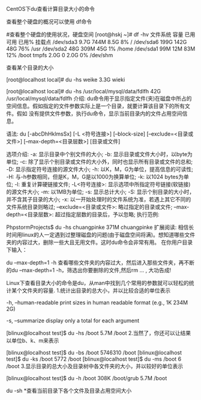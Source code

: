 CentOS下du查看计算目录大小的命令


查看整个硬盘的概况可以使用 df命令

#查看整个硬盘的使用状况，硬盘空间
    [root@hskj ~]# df -hv
    文件系统              容量  已用 可用 已用% 挂载点
    /dev/sda3             9.7G  744M  8.5G   8% /
    /dev/sda6             199G  142G   48G  76% /usr
    /dev/sda2              48G  309M   45G   1% /home
    /dev/sda1              99M   12M   83M  12% /boot
    tmpfs                 2.0G     0  2.0G   0% /dev/shm
    
    
查看某个目录的大小

[root@localhost local]# du -hs weike
3.3G    wieki



[root@localhost local]# du -hs /usr/local/mysql/data/fdlfh
42G     /usr/local/mysql/data/fdlfh
介绍:
du命令用于显示指定文件(夹)在磁盘中所占的空间信息。假如指定的文件参数实际上是一个目录，就要计算该目录下的所有文件。假如 没有提供文件参数，执行du命令，显示当前目录内的文件占用空间信息。

语法:
du [-abcDhHklmsSx] [-L <符号连接>] [–block-size] [–exclude=<目录或文件>] [–max-depth=<目录层数>] [目录或文件]

选项介绍:
-a: 显示目录中个别文件的大小;
-b: 显示目录或文件大小时，以byte为单位;
-c: 除了显示个别目录或文件的大小外，同时也显示所有目录或文件的总和;
-D: 显示指定符号连接的源文件大小;
-h: 以K，M，G为单位，提高信息的可读性;
-H: 与-h参数相同，但是K，M，G是以1000为换算单位;
-k: 以1024 bytes为单位;
-l: 重复计算硬链接文件;
-L<符号连接>: 显示选项中所指定符号链接(软链接)的源文件大小;
-m: 以1MB为单位;
-s: 显示总计大小;
-S: 显示个别目录的大小时，并不含其子目录的大小;
-x: 以一开始处理时的文件系统为准，若遇上其它不同的文件系统目录则略过;
–exclude=<目录或文件>: 略过指定的目录或文件;
–max-depth=<目录层数>: 超过指定层数的目录后，予以忽略;
执行范例:

PhpstormProjects$ du -hs chuangpinke
371M	chuangpinke
扩展阅读:
相信长时间用linux的人一定遇到过整理磁盘的问题(由于磁盘空间将满)。想知道哪些文件夹的内容过大，删除一些大且无用文件。这时du命令会非常有用。 在你用户目录下输入：

du –max-depth=1 -h
查看哪些文件夹的内容过大，然后进入那些文件夹，再不断的du –max-depth=1 -h，筛选出你要删除的文件,然后rm … , 大功告成!

Linux下查看目录大小的命令是du，从man中找到几个常用的参数就可以轻松的统计某个文件夹的容量.
1.统计出目录的总大小，并以比较合适的单位表示


-h, –human-readable
print sizes in human readable format (e.g., 1K 234M 2G)

-s, –summarize
display only a total for each argument

[blinux@localhost test]$ du -hs /boot
5.7M    /boot
2.当然了，你还可以让结果以单位b、k、m来表示




[blinux@localhost test]$ du -bs /boot
5746310 /boot
[blinux@localhost test]$ du -ks /boot
5772    /boot
[blinux@localhost test]$ du -ms /boot
6       /boot
3.显示目录的总大小及目录树中各文件夹的大小，并以较好的单位表示




[blinux@localhost test]$ du -h /boot
308K    /boot/grub
5.7M    /boot


du -sh *查看当前目录下各个文件及目录占用空间大小
